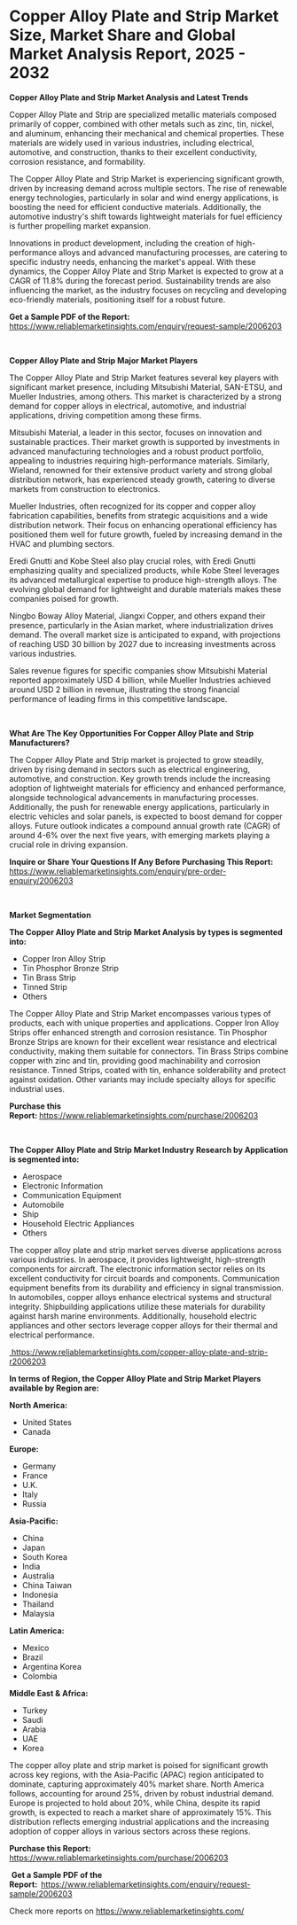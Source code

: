 <p><h1>Copper Alloy Plate and Strip Market Size, Market Share and Global Market Analysis Report, 2025 - 2032</h1></p><p><strong>Copper Alloy Plate and Strip Market Analysis and Latest Trends</strong></p>
<p><p>Copper Alloy Plate and Strip are specialized metallic materials composed primarily of copper, combined with other metals such as zinc, tin, nickel, and aluminum, enhancing their mechanical and chemical properties. These materials are widely used in various industries, including electrical, automotive, and construction, thanks to their excellent conductivity, corrosion resistance, and formability.</p><p>The Copper Alloy Plate and Strip Market is experiencing significant growth, driven by increasing demand across multiple sectors. The rise of renewable energy technologies, particularly in solar and wind energy applications, is boosting the need for efficient conductive materials. Additionally, the automotive industry's shift towards lightweight materials for fuel efficiency is further propelling market expansion. </p><p>Innovations in product development, including the creation of high-performance alloys and advanced manufacturing processes, are catering to specific industry needs, enhancing the market's appeal. With these dynamics, the Copper Alloy Plate and Strip Market is expected to grow at a CAGR of 11.8% during the forecast period. Sustainability trends are also influencing the market, as the industry focuses on recycling and developing eco-friendly materials, positioning itself for a robust future.</p></p>
<p><strong>Get a Sample PDF of the Report:&nbsp;</strong> <a href="https://www.reliablemarketinsights.com/enquiry/request-sample/2006203?utm_campaign=2118&utm_medium=2&utm_source=Github&utm_content=ia&utm_term=05022025&utm_id=copper-alloy-plate-and-strip">https://www.reliablemarketinsights.com/enquiry/request-sample/2006203</a></p>
<p>&nbsp;</p>
<p><strong>Copper Alloy Plate and Strip Major Market Players</strong></p>
<p><p>The Copper Alloy Plate and Strip Market features several key players with significant market presence, including Mitsubishi Material, SAN-ETSU, and Mueller Industries, among others. This market is characterized by a strong demand for copper alloys in electrical, automotive, and industrial applications, driving competition among these firms.</p><p>Mitsubishi Material, a leader in this sector, focuses on innovation and sustainable practices. Their market growth is supported by investments in advanced manufacturing technologies and a robust product portfolio, appealing to industries requiring high-performance materials. Similarly, Wieland, renowned for their extensive product variety and strong global distribution network, has experienced steady growth, catering to diverse markets from construction to electronics.</p><p>Mueller Industries, often recognized for its copper and copper alloy fabrication capabilities, benefits from strategic acquisitions and a wide distribution network. Their focus on enhancing operational efficiency has positioned them well for future growth, fueled by increasing demand in the HVAC and plumbing sectors.</p><p>Eredi Gnutti and Kobe Steel also play crucial roles, with Eredi Gnutti emphasizing quality and specialized products, while Kobe Steel leverages its advanced metallurgical expertise to produce high-strength alloys. The evolving global demand for lightweight and durable materials makes these companies poised for growth.</p><p>Ningbo Boway Alloy Material, Jiangxi Copper, and others expand their presence, particularly in the Asian market, where industrialization drives demand. The overall market size is anticipated to expand, with projections of reaching USD 30 billion by 2027 due to increasing investments across various industries.</p><p>Sales revenue figures for specific companies show Mitsubishi Material reported approximately USD 4 billion, while Mueller Industries achieved around USD 2 billion in revenue, illustrating the strong financial performance of leading firms in this competitive landscape.</p></p>
<p>&nbsp;</p>
<p><strong>What Are The Key Opportunities For Copper Alloy Plate and Strip Manufacturers?</strong></p>
<p><p>The Copper Alloy Plate and Strip market is projected to grow steadily, driven by rising demand in sectors such as electrical engineering, automotive, and construction. Key growth trends include the increasing adoption of lightweight materials for efficiency and enhanced performance, alongside technological advancements in manufacturing processes. Additionally, the push for renewable energy applications, particularly in electric vehicles and solar panels, is expected to boost demand for copper alloys. Future outlook indicates a compound annual growth rate (CAGR) of around 4-6% over the next five years, with emerging markets playing a crucial role in driving expansion.</p></p>
<p><strong>Inquire or Share Your Questions If Any Before Purchasing This Report:</strong> <a href="https://www.reliablemarketinsights.com/enquiry/pre-order-enquiry/2006203?utm_campaign=2118&utm_medium=2&utm_source=Github&utm_content=ia&utm_term=05022025&utm_id=copper-alloy-plate-and-strip">https://www.reliablemarketinsights.com/enquiry/pre-order-enquiry/2006203</a></p>
<p>&nbsp;</p>
<p><strong>Market Segmentation</strong></p>
<p><strong>The Copper Alloy Plate and Strip Market Analysis by types is segmented into:</strong></p>
<p><ul><li>Copper Iron Alloy Strip</li><li>Tin Phosphor Bronze Strip</li><li>Tin Brass Strip</li><li>Tinned Strip</li><li>Others</li></ul></p>
<p><p>The Copper Alloy Plate and Strip Market encompasses various types of products, each with unique properties and applications. Copper Iron Alloy Strips offer enhanced strength and corrosion resistance. Tin Phosphor Bronze Strips are known for their excellent wear resistance and electrical conductivity, making them suitable for connectors. Tin Brass Strips combine copper with zinc and tin, providing good machinability and corrosion resistance. Tinned Strips, coated with tin, enhance solderability and protect against oxidation. Other variants may include specialty alloys for specific industrial uses.</p></p>
<p><strong>Purchase this Report:&nbsp;</strong><a href="https://www.reliablemarketinsights.com/purchase/2006203?utm_campaign=2118&utm_medium=2&utm_source=Github&utm_content=ia&utm_term=05022025&utm_id=copper-alloy-plate-and-strip">https://www.reliablemarketinsights.com/purchase/2006203</a></p>
<p>&nbsp;</p>
<p><strong>The Copper Alloy Plate and Strip Market Industry Research by Application is segmented into:</strong></p>
<p><ul><li>Aerospace</li><li>Electronic Information</li><li>Communication Equipment</li><li>Automobile</li><li>Ship</li><li>Household Electric Appliances</li><li>Others</li></ul></p>
<p><p>The copper alloy plate and strip market serves diverse applications across various industries. In aerospace, it provides lightweight, high-strength components for aircraft. The electronic information sector relies on its excellent conductivity for circuit boards and components. Communication equipment benefits from its durability and efficiency in signal transmission. In automobiles, copper alloys enhance electrical systems and structural integrity. Shipbuilding applications utilize these materials for durability against harsh marine environments. Additionally, household electric appliances and other sectors leverage copper alloys for their thermal and electrical performance.</p></p>
<p><a href="https://www.reliablemarketinsights.com/copper-alloy-plate-and-strip-r2006203?utm_campaign=2118&utm_medium=2&utm_source=Github&utm_content=ia&utm_term=05022025&utm_id=copper-alloy-plate-and-strip">&nbsp;https://www.reliablemarketinsights.com/copper-alloy-plate-and-strip-r2006203</a></p>
<p><strong>In terms of Region, the Copper Alloy Plate and Strip Market Players available by Region are:</strong></p>
<p>
    <p> <strong> North America: </strong>
        <ul>
            <li>United States</li>
            <li>Canada</li>
        </ul>
        </p> 
    <p> <strong> Europe: </strong>
        <ul>
            <li>Germany</li>
            <li>France</li>
            <li>U.K.</li>
            <li>Italy</li>
            <li>Russia</li>
        </ul>
        </p> 
    <p> <strong> Asia-Pacific: </strong>
        <ul>
            <li>China</li>
            <li>Japan</li>
            <li>South Korea</li>
            <li>India</li>
            <li>Australia</li>
            <li>China Taiwan</li>
            <li>Indonesia</li>
            <li>Thailand</li>
            <li>Malaysia</li>
        </ul>
        </p> 
    <p> <strong> Latin America: </strong>
        <ul>
            <li>Mexico</li>
            <li>Brazil</li>
            <li>Argentina Korea</li>
            <li>Colombia</li>
        </ul>
        </p> 
    <p> <strong> Middle East & Africa: </strong>
        <ul>
            <li>Turkey</li>
            <li>Saudi</li>
            <li>Arabia</li>
            <li>UAE</li>
            <li>Korea</li>
        </ul>
    </p>
    </p>
<p><p>The copper alloy plate and strip market is poised for significant growth across key regions, with the Asia-Pacific (APAC) region anticipated to dominate, capturing approximately 40% market share. North America follows, accounting for around 25%, driven by robust industrial demand. Europe is projected to hold about 20%, while China, despite its rapid growth, is expected to reach a market share of approximately 15%. This distribution reflects emerging industrial applications and the increasing adoption of copper alloys in various sectors across these regions.</p></p>
<p><strong>Purchase this Report: </strong><a href="https://www.reliablemarketinsights.com/purchase/2006203?utm_campaign=2118&utm_medium=2&utm_source=Github&utm_content=ia&utm_term=05022025&utm_id=copper-alloy-plate-and-strip">https://www.reliablemarketinsights.com/purchase/2006203</a></p>
<p>&nbsp;<strong>Get a Sample PDF of the Report:&nbsp;&nbsp;</strong><a href="https://www.reliablemarketinsights.com/enquiry/request-sample/2006203?utm_campaign=2118&utm_medium=2&utm_source=Github&utm_content=ia&utm_term=05022025&utm_id=copper-alloy-plate-and-strip">https://www.reliablemarketinsights.com/enquiry/request-sample/2006203</a></p>
<p><strong></strong></p>
<p>Check more reports on <a href="https://www.reliablemarketinsights.com/?utm_campaign=2118&utm_medium=2&utm_source=Github&utm_content=ia&utm_term=05022025&utm_id=copper-alloy-plate-and-strip">https://www.reliablemarketinsights.com/</a></p>